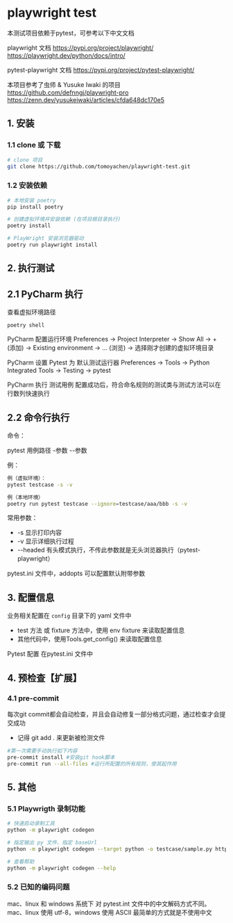 # playwright test

本测试项目依赖于pytest，可参考以下中文文档

playwright 文档
https://pypi.org/project/playwright/
https://playwright.dev/python/docs/intro/

pytest-playwright 文档
https://pypi.org/project/pytest-playwright/

本项目参考了虫师 & Yusuke Iwaki 的项目
https://github.com/defnngj/playwright-pro
https://zenn.dev/yusukeiwaki/articles/cfda648dc170e5


## 1. 安装
### 1.1 clone 或 下载
```bash
# clone 项目
git clone https://github.com/tomoyachen/playwright-test.git
```

### 1.2 安装依赖
```bash
# 本地安装 poetry
pip install poetry

# 创建虚拟环境并安装依赖 (在项目根目录执行)
poetry install

# PlayWright 安装浏览器驱动
poetry run playwright install
```


## 2. 执行测试
## 2.1 PyCharm 执行
查看虚拟环境路径
```
poetry shell
```

PyCharm 配置运行环境
Preferences -> Project Interpreter -> Show All -> + (添加) -> Existing environment -> … (浏览) -> 选择刚才创建的虚拟环境目录

PyCharm 设置 Pytest 为 默认测试运行器
Preferences -> Tools -> Python Integrated Tools -> Testing -> pytest

PyCharm 执行 测试用例
配置成功后，符合命名规则的测试类与测试方法可以在行数列快速执行

## 2.2 命令行执行
命令：

pytest 用例路径 -参数 --参数


例：
```bash
例（虚拟环境）：
pytest testcase -s -v

例（本地环境）
poetry run pytest testcase --ignore=testcase/aaa/bbb -s -v
```

常用参数：
* -s 显示打印内容
* -v 显示详细执行过程
* --headed 有头模式执行，不传此参数就是无头浏览器执行（pytest-playwright）

pytest.ini 文件中，addopts 可以配置默认附带参数


## 3. 配置信息

业务相关配置在 `config` 目录下的 yaml 文件中
* test 方法 或 fixture 方法中，使用 env fixture 来读取配置信息
* 其他代码中，使用Tools.get_config() 来读取配置信息

Pytest 配置 在pytest.ini 文件中

## 4. 预检查【扩展】
### 4.1 pre-commit

每次git commit都会自动检查，并且会自动修复一部分格式问题，通过检查才会提交成功
* 记得 git add . 来更新被检测文件

```bash
#第一次需要手动执行如下内容
pre-commit install #安装git hook脚本
pre-commit run --all-files #运行所配置的所有规则，使其起作用
```


## 5. 其他
### 5.1 Playwrigth 录制功能
```bash
# 快速启动录制工具
python -m playwright codegen

# 指定输出 py 文件、指定 baseUrl
python -m playwright codegen --target python -o testcase/sample.py https://www.baidu.com/

# 查看帮助
python -m playwright codegen --help
```

### 5.2 已知的编码问题
mac、linux 和 windows 系统下 对 pytest.int 文件中的中文解码方式不同。
mac、linux 使用 utf-8，windows 使用 ASCII
最简单的方式就是不使用中文